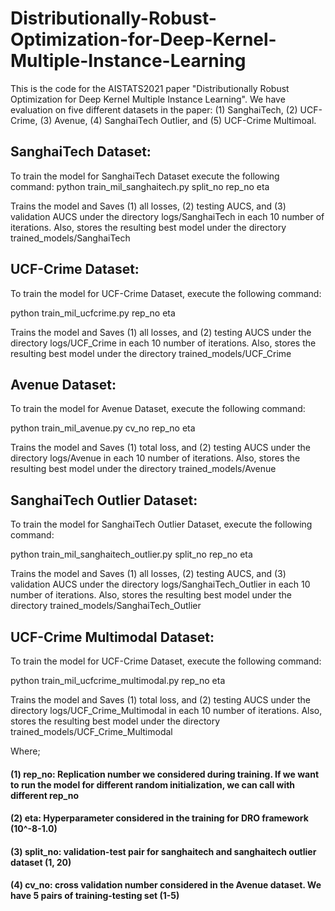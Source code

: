# Distributionally-Robust-Optimization-for-Deep-Kernel-Multiple-Instance-Learning
This is the code for the AISTATS2021 paper "Distributionally Robust Optimization for Deep Kernel Multiple Instance Learning". 
We have evaluation on five different datasets in the paper: (1) SanghaiTech, (2) UCF-Crime, (3) Avenue, (4) SanghaiTech Outlier, and (5) UCF-Crime Multimoal.

## SanghaiTech Dataset:
To train the model for SanghaiTech Dataset execute the following command:
python train_mil_sanghaitech.py split_no rep_no eta

Trains the model and Saves (1) all losses, (2) testing AUCS,  and (3) validation  AUCS under the directory logs/SanghaiTech in each 10 number of iterations. Also, stores the resulting best model under the directory trained_models/SanghaiTech

## UCF-Crime Dataset:
To train the model for UCF-Crime Dataset, execute the following command:

python train_mil_ucfcrime.py rep_no eta

Trains the model and Saves (1) all losses, and (2) testing AUCS under the directory logs/UCF_Crime in each 10 number of iterations. Also, stores the resulting best model under the directory trained_models/UCF_Crime

## Avenue Dataset:
To train the model for Avenue Dataset, execute the following command:

python train_mil_avenue.py cv_no rep_no eta


Trains the model and Saves (1) total loss, and (2) testing AUCS under the directory logs/Avenue in each 10 number of iterations. Also, stores the resulting best model under the directory trained_models/Avenue


## SanghaiTech Outlier Dataset:
To train the model for SanghaiTech Outlier Dataset, execute the following command:

python train_mil_sanghaitech_outlier.py split_no rep_no eta

Trains the model and Saves (1) all losses, (2) testing AUCS,  and (3) validation  AUCS under the directory logs/SanghaiTech_Outlier in each 10 number of iterations. Also, stores the resulting best model under the directory trained_models/SanghaiTech_Outlier

## UCF-Crime Multimodal Dataset:
To train the model for UCF-Crime Dataset, execute the following command:

python train_mil_ucfcrime_multimodal.py rep_no eta

Trains the model and Saves (1) total loss, and (2) testing AUCS under the directory logs/UCF_Crime_Multimodal in each 10 number of iterations. Also, stores the resulting best model under the directory trained_models/UCF_Crime_Multimodal


Where; 
#### (1) rep_no: Replication number we considered during training. If we want to run the model for different random initialization, we can call with different rep_no
#### (2) eta: Hyperparameter considered in the training for DRO framework (10^-8-1.0)
#### (3) split_no: validation-test pair for sanghaitech and sanghaitech outlier dataset (1, 20)
####  (4) cv_no: cross validation number considered in the Avenue dataset. We have 5 pairs of training-testing set (1-5)
